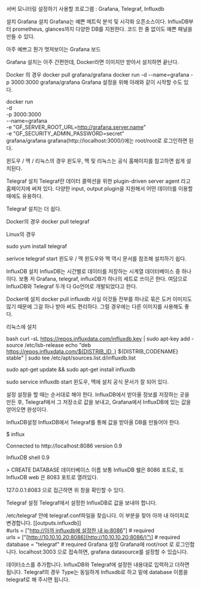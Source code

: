 서버 모니터링 설정하기
사용할 프로그램 : Grafana, Telegraf, Influxdb

설치
Grafana 설치
Grafana는 예쁜 메트릭 분석 및 시각화 오픈소스이다. InfluxDB부터 prometheus, glances까지 다양한 DB를 지원한다. 코드 한 줄 없이도 예쁜 패널을 만들 수 있다.



아주 예쁘고 뭔가 멋져보이는 Grafana 보드

Grafana 설치는 아주 간편한데, Docker라면 이미지만 받아서 설치하면 끝난다.

Docker 의 경우 docker pull grafana/grafana docker run -d --name=grafana -p 3000:3000 grafana/grafana
Grafana 설정을 위해 아래와 같이 시작할 수도 있다.

docker run \
  -d \
  -p 3000:3000 \
  --name=grafana \
  -e "GF_SERVER_ROOT_URL=http://grafana.server.name" \
  -e "GF_SECURITY_ADMIN_PASSWORD=secret" \
  grafana/grafana
grafana(http://localhost:3000/)에는 root/root로 로그인하면 된다.

윈도우 / 맥 / 리눅스의 경우
윈도우, 맥 및 리눅스는 공식 홈페이지를 참고하면 쉽게 설치된다.

Telegraf 설치
Telegraf란 데이터 콜렉션을 위한 plugin-driven server agent 라고 홈페이지에 써져 있다. 다양한 input, output plugin을 지원해서 어떤 데이터를 이용할 때에도 유용하다.

Telegraf 설치는 더 쉽다.

Docker의 경우 docker pull telegraf

Linux의 경우

sudo yum install telegraf

serivce telegraf start
윈도우 / 맥
윈도우와 맥 역시 문서를 참조해 설치하기 쉽다.

InfluxDB 설치
InfluxDB는 시간별로 데이터를 저장하는 시계열 데이터베이스 중 하나이다. 보통 저 Grafana, telegraf, influxDB가 하나의 세트로 쓰이곤 한다. 여담으로 InfluxDB와 Telegraf 두개 다 Go언어로 개발되었다고 한다.

Docker에 설치 docker pull influxdb 사실 이것들 전부를 하나로 묶은 도커 이미지도 많기 때문에 그걸 하나 받아 써도 편리하다. 그럴 경우에는 다른 이미지를 사용해도 좋다.

리눅스에 설치

bash
curl -sL https://repos.influxdata.com/influxdb.key | sudo apt-key add -
source /etc/lsb-release
echo "deb https://repos.influxdata.com/${DISTRIB_ID,,} ${DISTRIB_CODENAME} stable" | sudo tee /etc/apt/sources.list.d/influxdb.list

sudo apt-get update && sudo apt-get install influxdb

sudo service influxdb start
윈도우, 맥에 설치
공식 문서가 잘 되어 있다.

설정
설정을 할 때는 순서대로 해야 한다. InfluxDB에서 받아올 정보를 저장하는 곳을 만든 후, Telegraf에서 그 저장소로 값을 보내고, Grafana에서 InfluxDB에 있는 값을 얻어오면 완성이다.

InfluxDB설정
InfluxDB에서 Telegraf를 통해 값을 받아올 DB를 만들어야 한다.

$ influx

Connected to http://localhost:8086 version 0.9

InfluxDB shell 0.9

>

\> CREATE DATABASE 데이터베이스 이름
보통 InfluxDB 쉘은 8086 포트로, 또 InfluxDB web 은 8083 포트로 열려있다.

127.0.0.1:8083 으로 접근하면 위 창을 확인할 수 있다.

Telegraf 설정
Telegraf에서 설정한 InfluxDB로 값을 보내야 합니다.

/etc/telegraf 안에 telegraf.conf파일을 찾습니다.
이 부분을 찾아 아까 내 아이피로 변경합니다.
 \[\[outputs.influxdb\]\]  
 #urls = \["[http://아까 influxdb에 설정한 내 ip:8086](http://ip-or-name-of-influxdb:8086/)"\] # required  
 urls  =  \["[http://10.10.10.20:8086](http://10.10.10.20:8086/)"\]  \# required  
 database  =  "telegraf"  \# required
Grafana 설정
Grafana에 root/root 로 로그인합니다.
localhost:3003 으로 접속하면, grafana datasource를 설정할 수 있습니다.



데이터소스를 추가합니다. InfluxDB와 Telegraf에 설정한 내용대로 입력하고 더하면 됩니다. Telegraf의 경우 Type는 동일하게 Influxdb로 하고 밑에 database 이름을 telegraf로 해 주시면 됩니다.

